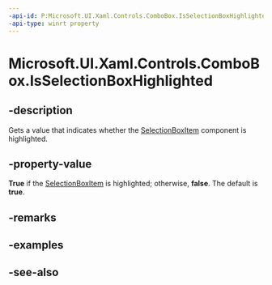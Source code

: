 ```yaml
---
-api-id: P:Microsoft.UI.Xaml.Controls.ComboBox.IsSelectionBoxHighlighted
-api-type: winrt property
---
```


<!-- Property syntax
public bool IsSelectionBoxHighlighted { get; }
-->

# Microsoft.UI.Xaml.Controls.ComboBox.IsSelectionBoxHighlighted

## -description
Gets a value that indicates whether the [SelectionBoxItem](combobox_selectionboxitem.md) component is highlighted.

## -property-value
**True** if the [SelectionBoxItem](combobox_selectionboxitem.md) is highlighted; otherwise, **false**. The default is **true**.

## -remarks

## -examples

## -see-also
